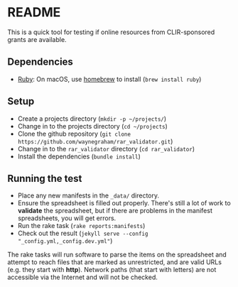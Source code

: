 # README

This is a quick tool for testing if online resources from CLIR-sponsored grants are available.

## Dependencies

- [Ruby](https://www.ruby-lang.org/): On macOS, use [homebrew](https://brew.sh/) to install (`brew install ruby`)

## Setup

- Create a projects directory (`mkdir -p ~/projects/`)
- Change in to the projects directory (`cd ~/projects`)
- Clone the github repository (`git clone https://github.com/waynegraham/rar_validator.git`)
- Change in to the `rar_validator` directory (`cd rar_validator`)
- Install the dependencies (`bundle install`)

## Running the test

- Place any new manifests in the `_data/` directory.
- Ensure the spreadsheet is filled out properly. There's still a lot of work to **validate** the spreadsheet, but if there are problems in the manifest spreadsheets, you will get errors.
- Run the rake task (`rake reports:manifests`)
- Check out the result (`jekyll serve --config "_config.yml,_config.dev.yml"`)

The rake tasks will run software to parse the items on the spreadsheet and attempt to reach files that are marked as unrestricted, and are valid URLs (e.g. they start with **http**). Network paths (that start with letters) are not accessible via the Internet and will not be checked.



##

